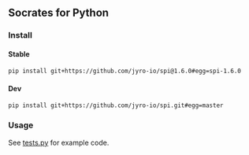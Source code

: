 ## Socrates for Python

### Install

#### Stable

```bash
pip install git+https://github.com/jyro-io/spi@1.6.0#egg=spi-1.6.0
```

#### Dev

```bash
pip install git+https://github.com/jyro-io/spi.git#egg=master
```

### Usage

See [tests.py](tests.py) for example code.